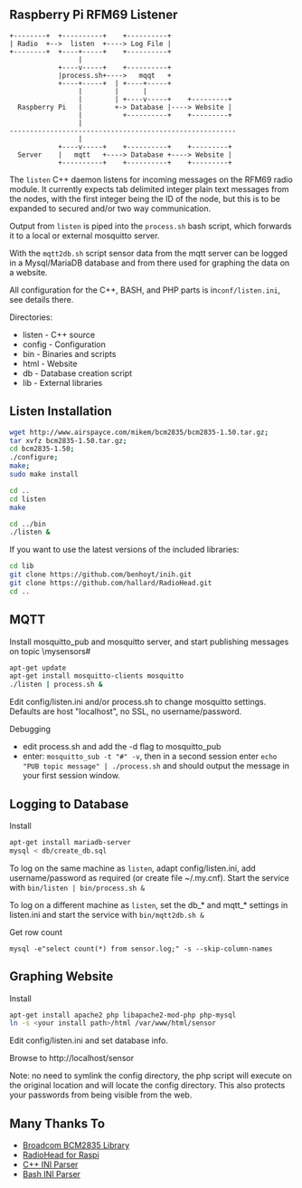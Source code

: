 ## Raspberry Pi RFM69 Listener

```
+--------+  +----------+    +----------+
| Radio  +-->  listen  +----> Log File |
+--------+  +----+-----+    +----------+
                 |                
            +----v-----+    +----------+
            |process.sh+---->   mqqt   +
            +----+-----+  | +----+-----+
                 |        |      |
                 |        | +----v-----+    +---------+
  Raspberry Pi   |        +-> Database |----> Website |
                 |          +----------+    +---------+
                 |
--------------------------------------------------------
                 |
            +----v-----+    +----------+    +---------+
  Server    |   mqtt   +----> Database +----> Website |
            +----------+    +----------+    +---------+
```

The ```listen``` C++ daemon listens for incoming messages on the RFM69 radio module. It currently expects tab delimited integer plain text messages from the nodes, with the first integer being the ID of the node, but this is to be expanded to secured and/or two way communication. 

Output from ```listen``` is piped into the ```process.sh``` bash script, which forwards it to a local or external mosquitto server.

With the ```mqtt2db.sh``` script sensor data from the mqtt server can be logged in a Mysql/MariaDB database and from there used for graphing the data on a website.

All configuration for the C++, BASH, and PHP parts is in```conf/listen.ini```, see details there.

Directories:
 - listen - C++ source
 - config - Configuration
 - bin - Binaries and scripts
 - html - Website
 - db - Database creation script
 - lib - External libraries

## Listen Installation

```sh
wget http://www.airspayce.com/mikem/bcm2835/bcm2835-1.50.tar.gz;
tar xvfz bcm2835-1.50.tar.gz;
cd bcm2835-1.50;
./configure;
make;
sudo make install

cd ..
cd listen
make

cd ../bin
./listen &
```

If you want to use the latest versions of the included libraries:
```sh
cd lib
git clone https://github.com/benhoyt/inih.git
git clone https://github.com/hallard/RadioHead.git
cd ..
```

## MQTT

Install mosquitto_pub and mosquitto server, and start publishing messages on topic \mysensors\#

```sh
apt-get update
apt-get install mosquitto-clients mosquitto
./listen | process.sh &
```

Edit config/listen.ini and/or process.sh to change mosquitto settings. Defaults are host "localhost", no SSL, no username/password.

Debugging

 - edit process.sh and add the -d flag to mosquitto_pub
 - enter: ```mosquitto_sub -t "#" -v```, then in a second session enter ```echo "PUB topic message" | ./process.sh``` and should output the message in your first session window. 

## Logging to Database

Install
```sh
apt-get install mariadb-server
mysql < db/create_db.sql
```

To log on the same machine as ```listen```, adapt config/listen.ini, add username/password as required (or create file ~/.my.cnf). Start the service with ```bin/listen | bin/process.sh &```

To log on a different machine as ```listen```, set the db_* and mqtt_* settings in listen.ini and start the service with ```bin/mqtt2db.sh &``` 

Get row count
```
mysql -e"select count(*) from sensor.log;" -s --skip-column-names
```

## Graphing Website

Install
```sh
apt-get install apache2 php libapache2-mod-php php-mysql
ln -s <your install path>/html /var/www/html/sensor
```
Edit config/listen.ini and set database info.

Browse to http://localhost/sensor 

Note: no need to symlink the config directory, the php script will execute on the original location and will locate the config directory. This also protects your passwords from being visible from the web.

## Many Thanks To

 - [Broadcom BCM2835 Library](http://www.airspayce.com/mikem/bcm2835/)
 - [RadioHead for Raspi](https://github.com/hallard/RadioHead)
 - [C++ INI Parser](https://github.com/benhoyt/inih)
 - [Bash INI Parser](https://github.com/rudimeier/bash_ini_parser)
